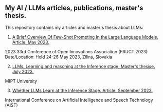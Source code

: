 ## My AI / LLMs articles, publications, master's thesis.

This repository contains my articles and master's thesis about LLMs:

1. [A Brief Overview Of Few-Shot Prompting In the Large Language Models. Article. May 2023.](https://github.com/VladGKulikov/LLMs-Large-Language-Models/tree/main/My-2023-article-A%20Brief%20Overview%20of%20Few-Shot%20Prompting%20in%20the%20Large%20Language%20Models)  

2023 33rd Conference of Open Innovations Association (FRUCT 2023)   
Date/Location: Held 24-26 May 2023, Zilina, Slovakia

2. [LLMs. Learning and reasoning at the Inference stage. Master's thesise. July 2023.](https://github.com/VladGKulikov/My-Masters-Thesis-LLMs-Learning-and-reasoning-at-the-Inference-stage/tree/bf5664955e8a3e029882cf1c5fb99749f3b7dd62)

MIPT University

3. [Whether LLMs Learn at the Inference Stage. Article. September 2023.](https://github.com/VladGKulikov/My-2023-article-Whether-LLMs-Learn-at-the-Inference-Stage/tree/dd989ad209e74ab68f5ca4020976f7fb717dfce6)

International Conference on Artificial Intelligence and Speech Technology (AIST)
